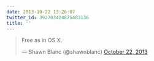 ```yaml
---
date: 2013-10-22 13:26:07
twitter_id: 392703424875483136
title: ''
---
```


<blockquote class="twitter-tweet"><p lang="en" dir="ltr">Free as in OS X.</p>&mdash; Shawn Blanc (@shawnblanc) <a href="https://twitter.com/shawnblanc/status/392702951157792768?ref_src=twsrc%5Etfw">October 22, 2013</a></blockquote>
<script async src="https://platform.twitter.com/widgets.js" charset="utf-8"></script>
